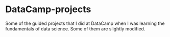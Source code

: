 # DataCamp-projects
Some of the guided projects that I did at DataCamp when I was learning the fundamentals of data science. Some of them are slightly modified.
